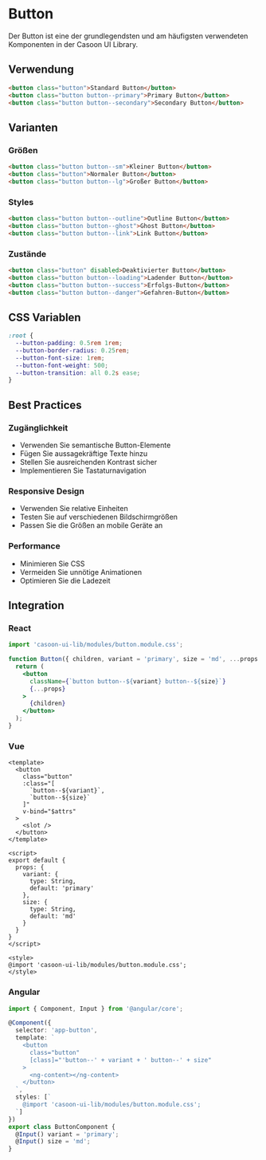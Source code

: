 # Button

Der Button ist eine der grundlegendsten und am häufigsten verwendeten Komponenten in der Casoon UI Library.

## Verwendung

```html
<button class="button">Standard Button</button>
<button class="button button--primary">Primary Button</button>
<button class="button button--secondary">Secondary Button</button>
```

## Varianten

### Größen

```html
<button class="button button--sm">Kleiner Button</button>
<button class="button">Normaler Button</button>
<button class="button button--lg">Großer Button</button>
```

### Styles

```html
<button class="button button--outline">Outline Button</button>
<button class="button button--ghost">Ghost Button</button>
<button class="button button--link">Link Button</button>
```

### Zustände

```html
<button class="button" disabled>Deaktivierter Button</button>
<button class="button button--loading">Ladender Button</button>
<button class="button button--success">Erfolgs-Button</button>
<button class="button button--danger">Gefahren-Button</button>
```

## CSS Variablen

```css
:root {
  --button-padding: 0.5rem 1rem;
  --button-border-radius: 0.25rem;
  --button-font-size: 1rem;
  --button-font-weight: 500;
  --button-transition: all 0.2s ease;
}
```

## Best Practices

### Zugänglichkeit

- Verwenden Sie semantische Button-Elemente
- Fügen Sie aussagekräftige Texte hinzu
- Stellen Sie ausreichenden Kontrast sicher
- Implementieren Sie Tastaturnavigation

### Responsive Design

- Verwenden Sie relative Einheiten
- Testen Sie auf verschiedenen Bildschirmgrößen
- Passen Sie die Größen an mobile Geräte an

### Performance

- Minimieren Sie CSS
- Vermeiden Sie unnötige Animationen
- Optimieren Sie die Ladezeit

## Integration

### React

```jsx
import 'casoon-ui-lib/modules/button.module.css';

function Button({ children, variant = 'primary', size = 'md', ...props }) {
  return (
    <button
      className={`button button--${variant} button--${size}`}
      {...props}
    >
      {children}
    </button>
  );
}
```

### Vue

```vue
<template>
  <button
    class="button"
    :class="[
      `button--${variant}`,
      `button--${size}`
    ]"
    v-bind="$attrs"
  >
    <slot />
  </button>
</template>

<script>
export default {
  props: {
    variant: {
      type: String,
      default: 'primary'
    },
    size: {
      type: String,
      default: 'md'
    }
  }
}
</script>

<style>
@import 'casoon-ui-lib/modules/button.module.css';
</style>
```

### Angular

```typescript
import { Component, Input } from '@angular/core';

@Component({
  selector: 'app-button',
  template: `
    <button
      class="button"
      [class]="'button--' + variant + ' button--' + size"
    >
      <ng-content></ng-content>
    </button>
  `,
  styles: [`
    @import 'casoon-ui-lib/modules/button.module.css';
  `]
})
export class ButtonComponent {
  @Input() variant = 'primary';
  @Input() size = 'md';
}
``` 